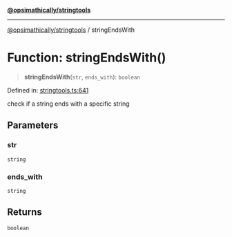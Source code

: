 [**@opsimathically/stringtools**](../README.md)

***

[@opsimathically/stringtools](../README.md) / stringEndsWith

# Function: stringEndsWith()

> **stringEndsWith**(`str`, `ends_with`): `boolean`

Defined in: [stringtools.ts:641](https://github.com/opsimathically/stringtools/blob/a71c4a4bafeb9dfe8d84210a769466b0dab5abbf/src/stringtools.ts#L641)

check if a string ends with a specific string

## Parameters

### str

`string`

### ends\_with

`string`

## Returns

`boolean`
